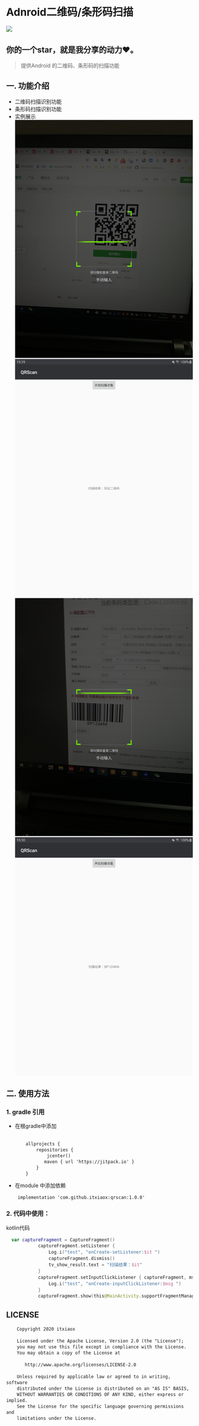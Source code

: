 # Adnroid二维码/条形码扫描
[![](https://jitpack.io/v/itxiaox/qrscan.svg)](https://jitpack.io/#itxiaox/qrscan)

你的一个star，就是我分享的动力❤️。
----------


   >提供Android 的二维码、条形码的扫描功能
   

## 一. 功能介绍
 

- 二维码扫描识别功能
- 条形码扫描识别功能
- 实例展示
  ![enter description here](./images/scan_qr.jpg)
  ![scan_qr_result](./images/scan_qr_result.jpg)
![scan_bar](./images/scan_bar.jpg)
![scan_bar_result](./images/scan_bar_result.jpg)
## 二. 使用方法

### 1. gradle 引用
 

 - 在根gradle中添加

	
	``` 

		allprojects {
			repositories {
				jcenter()
			   maven { url 'https://jitpack.io' }
			}
		}
	```

   

 -  在module 中添加依赖

	``` nginx
	 implementation 'com.github.itxiaox:qrscan:1.0.0'
	```

### 2. 代码中使用：
	
kotlin代码
``` kotlin
  var captureFragment = CaptureFragment()
            captureFragment.setListener {
                Log.i("test", "onCreate-setListener:$it ")
                captureFragment.dismiss()
                tv_show_result.text = "扫描结果：$it"
            }
            captureFragment.setInputClickListener { captureFragment, msg ->
                Log.i("test", "onCreate-inputClickListener:$msg ")
            }
            captureFragment.show(this@MainActivity.supportFragmentManager,CaptureFragment::class.java.name)
```


## LICENSE

		Copyright 2020 itxiaox

		Licensed under the Apache License, Version 2.0 (the "License");
		you may not use this file except in compliance with the License.
		You may obtain a copy of the License at

		   http://www.apache.org/licenses/LICENSE-2.0

		Unless required by applicable law or agreed to in writing, software
		distributed under the License is distributed on an "AS IS" BASIS,
		WITHOUT WARRANTIES OR CONDITIONS OF ANY KIND, either express or implied.
		See the License for the specific language governing permissions and
		limitations under the License.
